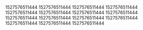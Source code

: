 1527576511444
1527576511444
1527576511444
1527576511444
1527576511444
1527576511444
1527576511444
1527576511444
1527576511444
1527576511444
1527576511444
1527576511444
1527576511444
1527576511444
1527576511444